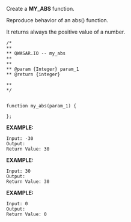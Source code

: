 Create a ****MY_ABS**** function.

Reproduce behavior of an abs() function. 

It returns always the positive value of a number.

	/*
	**
	** QWASAR.IO -- my_abs
	**
	**
	** @param {Integer} param_1
	** @return {integer}
	
	**
	*/
	
	
	function my_abs(param_1) {
	
	};

****EXAMPLE:****

	Input: -30
	Output: 
	Return Value: 30

****EXAMPLE:****

	Input: 30
	Output: 
	Return Value: 30

****EXAMPLE:****

	Input: 0
	Output: 
	Return Value: 0
